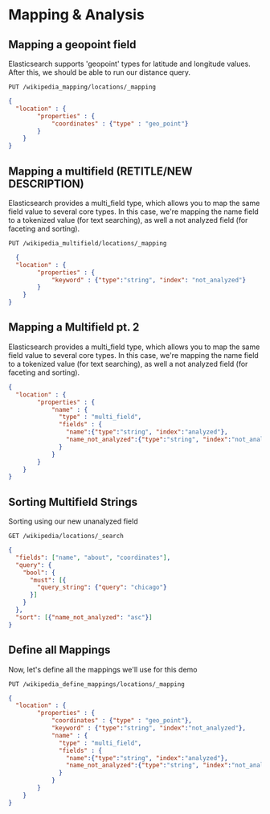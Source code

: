 # Mapping & Analysis

## Mapping a geopoint field

Elasticsearch supports 'geopoint' types for latitude and longitude values. After this, we should be able to run our distance query.

`PUT /wikipedia_mapping/locations/_mapping`

```json
{
  "location" : {
        "properties" : {
            "coordinates" : {"type" : "geo_point"}
        }
    }
}
```

## Mapping a multifield (RETITLE/NEW DESCRIPTION)

Elasticsearch provides a multi_field type, which allows you to map the same field value to several core types. In this case, we're mapping the name field to a tokenized value (for text searching), as well a not analyzed field (for faceting and sorting).

`PUT /wikipedia_multifield/locations/_mapping`

```json
  {
  "location" : {
        "properties" : {
            "keyword" : {"type":"string", "index": "not_analyzed"}
        }
    }
}
```

## Mapping a Multifield pt. 2

Elasticsearch provides a multi_field type, which allows you to map the same field value to several core types. In this case, we're mapping the name field to a tokenized value (for text searching), as well a not analyzed field (for faceting and sorting).

```json
{
  "location" : {
        "properties" : {
            "name" : {
              "type" : "multi_field",
              "fields" : {
                "name":{"type":"string", "index":"analyzed"},
                "name_not_analyzed":{"type":"string", "index":"not_analyzed"}
              }
            }
        }
    }
}
```

## Sorting Multifield Strings

Sorting using our new unanalyzed field

`GET /wikipedia/locations/_search`

```json
{
  "fields": ["name", "about", "coordinates"],
  "query": {
    "bool": {
      "must": [{
        "query_string": {"query": "chicago"}
      }]
    }
  },
  "sort": [{"name_not_analyzed": "asc"}]
}
```

## Define all Mappings

Now, let's define all the mappings we'll use for this demo

`PUT /wikipedia_define_mappings/locations/_mapping`

```json
{
  "location" : {
        "properties" : {
            "coordinates" : {"type" : "geo_point"},
            "keyword" : {"type":"string", "index":"not_analyzed"},
            "name" : {
              "type" : "multi_field",
              "fields" : {
                "name":{"type":"string", "index":"analyzed"},
                "name_not_analyzed":{"type":"string", "index":"not_analyzed"}
              }
            }
        }
    }
}
```